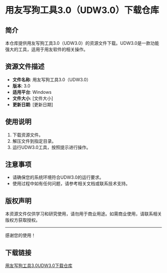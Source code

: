 # 用友写狗工具3.0（UDW3.0）下载仓库

## 简介

本仓库提供用友写狗工具3.0（UDW3.0）的资源文件下载。UDW3.0是一款功能强大的工具，适用于用友软件的相关操作。

## 资源文件描述

- **文件名称**: 用友写狗工具3.0（UDW3.0）
- **版本**: 3.0
- **适用平台**: Windows
- **文件大小**: [文件大小]
- **更新日期**: [更新日期]

## 使用说明

1. 下载资源文件。
2. 解压文件到指定目录。
3. 运行UDW3.0工具，按照提示进行操作。

## 注意事项

- 请确保您的系统环境符合UDW3.0的运行要求。
- 使用过程中如有任何问题，请参考相关文档或联系技术支持。

## 版权声明

本资源文件仅供学习和研究使用，请勿用于商业用途。如需商业使用，请联系相关版权方获取授权。

---

感谢您的使用！

## 下载链接

[用友写狗工具3.0UDW3.0下载仓库](https://pan.quark.cn/s/fe84cb4ba5b2)